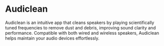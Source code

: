 # Audiclean
Audiclean is an intuitive app that cleans speakers by playing scientifically tuned frequencies to remove dust and debris, improving sound clarity and performance. Compatible with both wired and wireless speakers, Audiclean helps maintain your audio devices effortlessly.
